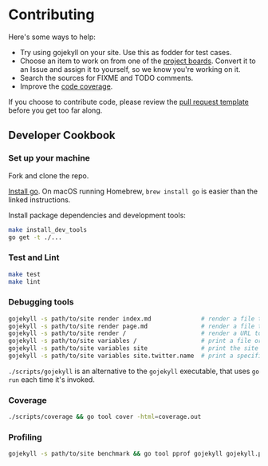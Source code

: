 # Contributing

Here's some ways to help:

* Try using gojekyll on your site. Use this as fodder for test cases.
* Choose an item to work on from one of the [project boards](https://github.com/osteele/gojekyll/projects). Convert it to an Issue and assign it to yourself, so we know you're working on it.
* Search the sources for FIXME and TODO comments.
* Improve the [code coverage](https://coveralls.io/github/osteele/gojekyll?branch=master).

If you choose to contribute code, please review the [pull request template](https://github.com/osteele/gojekyll/blob/master/.github/PULL_REQUEST_TEMPLATE.md) before you get too far along.

## Developer Cookbook

### Set up your machine

Fork and clone the repo.

[Install go](https://golang.org/doc/install#install). On macOS running Homebrew, `brew install go` is easier than the linked instructions.

Install package dependencies and development tools:

```bash
make install_dev_tools
go get -t ./...
```

### Test and Lint

```bash
make test
make lint
```

### Debugging tools

```bash
gojekyll -s path/to/site render index.md              # render a file to stdout
gojekyll -s path/to/site render page.md               # render a file to stdout
gojekyll -s path/to/site render /                     # render a URL to stdout
gojekyll -s path/to/site variables /                  # print a file or URL's variables
gojekyll -s path/to/site variables site               # print the site variables
gojekyll -s path/to/site variables site.twitter.name  # print a specific site variable
```

`./scripts/gojekyll` is an alternative to the `gojekyll` executable, that uses `go run` each time it's invoked.

### Coverage

```bash
./scripts/coverage && go tool cover -html=coverage.out
```

### Profiling

```bash
gojekyll -s path/to/site benchmark && go tool pprof gojekyll gojekyll.prof
```
